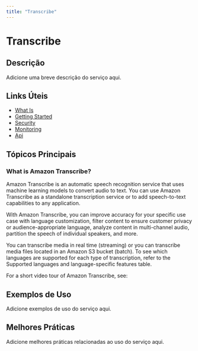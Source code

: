 ```yaml
---
title: "Transcribe"
---
```


# Transcribe

## Descrição

Adicione uma breve descrição do serviço aqui.

## Links Úteis

- [What Is](https://docs.aws.amazon.com/transcribe/latest/dg/what-is.html)
- [Getting Started](https://docs.aws.amazon.com/transcribe/latest/dg/getting-started.html)
- [Security](https://docs.aws.amazon.com/transcribe/latest/dg/security.html)
- [Monitoring](https://docs.aws.amazon.com/transcribe/latest/dg/monitoring.html)
- [Api](https://docs.aws.amazon.com/transcribe/latest/dg/api.html)

## Tópicos Principais

### What is Amazon Transcribe?

Amazon Transcribe is an automatic speech recognition service that uses machine learning 
        models to convert audio to text. You can use Amazon Transcribe as a standalone transcription 
        service or to add speech-to-text capabilities to any application.

With Amazon Transcribe, you can improve accuracy for your specific use case with language 
        customization, filter content to ensure customer privacy or audience-appropriate language, analyze 
        content in multi-channel audio, partition the speech of individual speakers, and more.

You can transcribe media in real time (streaming) or you can transcribe media files located in 
        an Amazon S3 bucket (batch). To see which languages are supported for each type of 
        transcription, refer to the Supported languages and language-specific features table.

For a short video tour of Amazon Transcribe, 
        see:

## Exemplos de Uso

Adicione exemplos de uso do serviço aqui.

## Melhores Práticas

Adicione melhores práticas relacionadas ao uso do serviço aqui.
